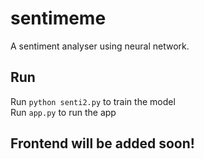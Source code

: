 # sentimeme
A sentiment analyser using neural network.
## Run
Run
``` python senti2.py ```
to train the model
<br>
Run 
``` app.py ``` 
to run the app
## Frontend will be added soon!
